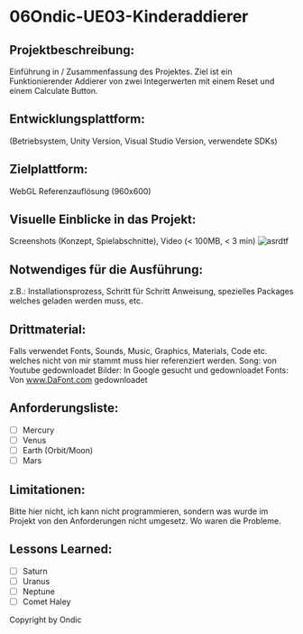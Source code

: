 # 06Ondic-UE03-Kinderaddierer

## Projektbeschreibung:
Einführung in / Zusammenfassung des Projektes.
Ziel ist ein Funktionierender Addierer von zwei Integerwerten mit einem Reset und einem Calculate Button.

## Entwicklungsplattform:
(Betriebsystem, Unity Version, Visual Studio Version, verwendete SDKs)

## Zielplattform:
WebGL Referenzauflösung (960x600)

## Visuelle Einblicke in das Projekt:
Screenshots (Konzept, Spielabschnitte), Video (< 100MB, < 3 min)
![asrdtf](https://user-images.githubusercontent.com/91017666/145090651-c0a247fd-132b-4499-8f9c-0cc4ccb7a2d0.JPG)

## Notwendiges für die Ausführung:
z.B.: Installationsprozess, Schritt für Schritt Anweisung, spezielles Packages welches geladen werden muss, etc.

## Drittmaterial:
Falls verwendet Fonts, Sounds, Music, Graphics, Materials, Code etc. welches nicht von mir stammt muss hier referenziert werden.
 Song: von Youtube gedownloadet
 Bilder: In Google gesucht und gedownloadet
 Fonts: Von www.DaFont.com gedownloadet
## Anforderungsliste:
 - [ ] Mercury
 - [ ] Venus
 - [ ] Earth (Orbit/Moon)
 - [ ] Mars
 
## Limitationen:
Bitte hier nicht, ich kann nicht programmieren, sondern was wurde im Projekt von den Anforderungen nicht umgesetz. Wo waren die Probleme.

## Lessons Learned:
 - [ ] Saturn
 - [ ] Uranus
 - [ ] Neptune
 - [ ] Comet Haley
 
Copyright by Ondic
